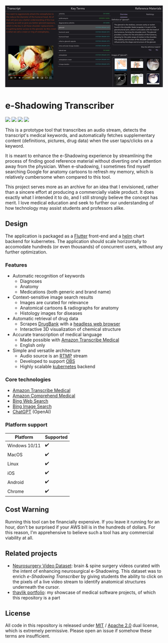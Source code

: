 ![Example Screenshot](app/captures/cap_00.jpg)

# e-Shadowing Transcriber
[<img src="https://img.shields.io/badge/maintenance%20status-as%20is-yellow">](https://github.com/thavlik/transcriber)
[<img src="https://img.shields.io/badge/Language-golang-blue.svg">](https://go.dev/)
[<img src="https://img.shields.io/badge/License-Apache_2.0-orange.svg">](./LICENSE)
[<img src="https://img.shields.io/badge/License-MIT-lightblue.svg">](./LICENSE-MIT)

This is a prototype tool that transcribes an audio stream, detects the transcript's medical keywords, and automatically fetches supplementary content (definitions, pictures, drug data) when the user taps/clicks on a keyword.

It is meant to enhance the e-Shadowing experience by streamlining the process of finding good reference material without diverting one's attention away from the physician. When e-shadowing, I sometimes find myself searching Google for anatomy cartoons to refresh my memory, which is relatively cumbersome when compared to this tool.

This project serves more as an archive for an idea that I envisioned, rather than a sincere effort at producing a commercially viable product. It does exactly what I intended it to do, and I still strongly believe the concept has merit. I love medical education and seek to further our understanding of how technology may assist students and professors alike.

## Design
The application is packaged as a [Flutter](https://flutter.dev/) front-end and a [helm](https://helm.sh/) chart backend for kubernetes. The application should scale horizontally to accomodate hundreds (or even thousands) of concurrent users, without any further optimization.

### Features
- Automatic recognition of keywords
    - Diagnoses
    - Anatomy
    - Medications (both generic and brand name)
- Context-sensitive image search results
    - Images are curated for relevance
    - Anatomical cartoons & radiographs for anatomy
    - Histology images for diseases
- Automatic retrieval of drug data
    - Scrapes [DrugBank](https://go.drugbank.com/) with a [headless web browser](https://pptr.dev/)
    - Interactive 3D visualization of chemical structure
- Accurate transcription of medical language
    - Made possible with [Amazon Transcribe Medical](https://docs.aws.amazon.com/transcribe/latest/dg/transcribe-medical.html)
    - English only
- Simple and versatile architecture
    - Audio source is an [RTMP](https://en.wikipedia.org/wiki/Real-Time_Messaging_Protocol) stream
    - Developed to support [OBS](https://obsproject.com/)
    - Highly scalable [kubernetes](https://kubernetes.io/) backend

### Core technologies
- [Amazon Transcribe Medical](https://docs.aws.amazon.com/transcribe/latest/dg/transcribe-medical.html)
- [Amazon Comprehend Medical](https://docs.aws.amazon.com/comprehend-medical/)
- [Bing Web Search](https://www.microsoft.com/en-us/bing/apis/bing-web-search-api)
- [Bing Image Search](https://www.microsoft.com/en-us/bing/apis/bing-image-search-api)
- [ChatGPT](https://chat.openai.com/) (OpenAI)

### Platform support
| Platform      | Supported          |
| ------------- | ------------------ |
| Windows 10/11 | :heavy_check_mark: |
| MacOS         | :heavy_check_mark: |
| Linux         | :heavy_check_mark: |
| iOS           | :heavy_check_mark: |
| Android       | :heavy_check_mark: |
| Chrome        | :heavy_check_mark: |

## Cost Warning
Running this tool can be financially expensive. If you leave it running for an hour, don't be surprised if your AWS bill is in the hundreds of dollars. For this reason, I'm apprehensive to believe such a tool has any commercial viability at all.

## Related projects
- [Neurosurgery Video Dataset](https://github.com/thavlik/neurosurgery-video-dataset): brain & spine surgery videos curated with the intent of enhancing neurosurgical e-Shadowing. This dataset was to enrich *e-Shadowing Transcriber* by giving students the ability to click on the pixels of a live video stream to identify anatomical structures underneath the cursor.
- [thavlik portfolio](https://github.com/thavlik/machine-learning-portfolio): my showcase of medical software projects, of which this repository is a part

## License
All code in this repository is released under [MIT](LICENSE-MIT) / [Apache 2.0](LICENSE-Apache) dual license, which is extremely permissive. Please open an issue if somehow these terms are insufficient.